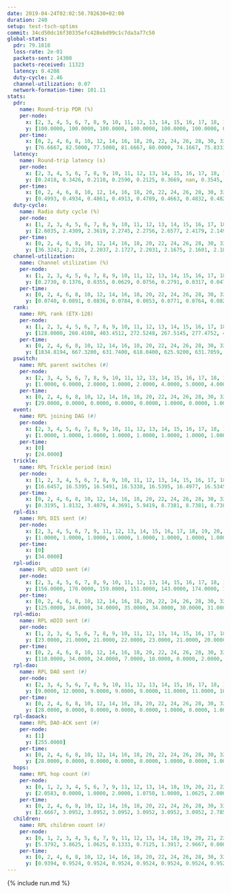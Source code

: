 ```yaml
---
date: 2019-04-24T02:02:50.702630+02:00
duration: 240
setup: test-tsch-optims
commit: 34cd50dc16f30335efc428ebd99c1c7da3a77c50
global-stats:
  pdr: 79.1818
  loss-rate: 2e-01
  packets-sent: 14300
  packets-received: 11323
  latency: 0.4208
  duty-cycle: 2.46
  channel-utilization: 0.07
  network-formation-time: 101.11
stats:
  pdr:
    name: Round-trip PDR (%)
    per-node:
      x: [2, 3, 4, 5, 6, 7, 8, 9, 10, 11, 12, 13, 14, 15, 16, 17, 18, 19, 20, 21, 22, 23, 24, 25]
      y: [100.0000, 100.0000, 100.0000, 100.0000, 100.0000, 100.0000, 0.0000, 100.0000, 0.0000, 100.0000, 100.0000, 100.0000, 100.0000, 0.0000, 0.0000, 0.0000, 100.0000, 100.0000, 100.0000, 99.8319, 100.0000, 100.0000, 100.0000, 100.0000]
    per-time:
      x: [0, 2, 4, 6, 8, 10, 12, 14, 16, 18, 20, 22, 24, 26, 28, 30, 32, 34, 36, 38, 40, 42, 44, 46, 48, 50, 52, 54, 56, 58, 60, 62, 64, 66, 68, 70, 72, 74, 76, 78, 80, 82, 84, 86, 88, 90, 92, 94, 96, 98, 100, 102, 104, 106, 108, 110, 112, 114, 116, 118, 120, 122, 124, 126, 128, 130, 132, 134, 136, 138, 140, 142, 144, 146, 148, 150, 152, 154, 156, 158, 160, 162, 164, 166, 168, 170, 172, 174, 176, 178, 180, 182, 184, 186, 188, 190, 192, 194, 196, 198, 200, 202, 204, 206, 208, 210, 212, 214, 216, 218, 220, 222, 224, 226, 228, 230, 232, 234, 236, 238, 240]
      y: [76.6667, 82.5000, 77.5000, 81.6667, 80.0000, 74.1667, 75.8333, 78.3333, 77.5000, 81.6667, 83.3333, 82.6446, 75.6303, 80.0000, 80.8333, 84.1667, 76.6667, 73.5537, 83.3333, 81.5126, 84.1667, 85.0000, 84.2975, 81.6667, 77.5000, 80.8333, 79.1667, 79.1667, 77.5000, 79.1667, 77.5000, 80.8333, 81.6667, 79.1667, 80.0000, 80.0000, 80.0000, 78.3333, 79.1667, 81.6667, 69.7479, 81.8182, 75.8333, 81.6667, 73.3333, 83.3333, 81.6667, 75.0000, 72.5000, 78.3333, 76.6667, 80.0000, 73.3333, 80.0000, 87.5000, 81.6667, 83.3333, 82.5000, 69.1667, 80.0000, 72.5000, 81.6667, 75.0000, 72.5000, 71.6667, 73.3333, 76.6667, 75.8333, 83.3333, 79.1667, 76.6667, 80.8333, 79.1667, 80.8333, 75.8333, 77.5000, 78.3333, 81.6667, 80.8333, 78.3333, 82.5000, 77.5000, 80.8333, 84.1667, 82.5000, 77.5000, 80.0000, 88.3333, 82.5000, 79.1667, 75.8333, 80.8333, 71.6667, 73.3333, 81.6667, 82.5000, 81.6667, 82.5000, 84.1667, 74.1667, 78.3333, 82.5000, 75.8333, 83.3333, 77.5000, 79.1667, 80.0000, 82.5000, 78.3333, 76.6667, 75.8333, 80.0000, 77.5000, 78.3333, 84.1667, 79.1667, 78.3333, 80.8333, 79.1667, 68.4211, null]
  latency:
    name: Round-trip latency (s)
    per-node:
      x: [2, 3, 4, 5, 6, 7, 8, 9, 10, 11, 12, 13, 14, 15, 16, 17, 18, 19, 20, 21, 22, 23, 24, 25]
      y: [0.2418, 0.3426, 0.2110, 0.2590, 0.2125, 0.3669, nan, 0.3545, nan, 0.4024, 0.3740, 0.4138, 0.4902, nan, nan, nan, 0.4766, 0.4563, 0.5451, 0.5418, 0.4768, 0.6312, 0.6148, 0.5712]
    per-time:
      x: [0, 2, 4, 6, 8, 10, 12, 14, 16, 18, 20, 22, 24, 26, 28, 30, 32, 34, 36, 38, 40, 42, 44, 46, 48, 50, 52, 54, 56, 58, 60, 62, 64, 66, 68, 70, 72, 74, 76, 78, 80, 82, 84, 86, 88, 90, 92, 94, 96, 98, 100, 102, 104, 106, 108, 110, 112, 114, 116, 118, 120, 122, 124, 126, 128, 130, 132, 134, 136, 138, 140, 142, 144, 146, 148, 150, 152, 154, 156, 158, 160, 162, 164, 166, 168, 170, 172, 174, 176, 178, 180, 182, 184, 186, 188, 190, 192, 194, 196, 198, 200, 202, 204, 206, 208, 210, 212, 214, 216, 218, 220, 222, 224, 226, 228, 230, 232, 234, 236, 238, 240]
      y: [0.4993, 0.4934, 0.4861, 0.4913, 0.4789, 0.4663, 0.4832, 0.4827, 0.4695, 0.4597, 0.4948, 0.4892, 0.4649, 0.5003, 0.4881, 0.5139, 0.4776, 0.4658, 0.5148, 0.4583, 0.4444, 0.4388, 0.4349, 0.4091, 0.4206, 0.4183, 0.4366, 0.4564, 0.4855, 0.4124, 0.4169, 0.4329, 0.4426, 0.4654, 0.4663, 0.4270, 0.4286, 0.4441, 0.4224, 0.4211, 0.4440, 0.4309, 0.4169, 0.4521, 0.4252, 0.4125, 0.4261, 0.4418, 0.4180, 0.4058, 0.3794, 0.4088, 0.4182, 0.4026, 0.3940, 0.3928, 0.4217, 0.4542, 0.4312, 0.4433, 0.4443, 0.4604, 0.4214, 0.4288, 0.4342, 0.4147, 0.4319, 0.4265, 0.4045, 0.4240, 0.4012, 0.4165, 0.4355, 0.4083, 0.4163, 0.3795, 0.4250, 0.3770, 0.3882, 0.4031, 0.4008, 0.4136, 0.4256, 0.4076, 0.4124, 0.3809, 0.3963, 0.3878, 0.4018, 0.4070, 0.3945, 0.3826, 0.3828, 0.3709, 0.3823, 0.3871, 0.3902, 0.3819, 0.4091, 0.3407, 0.3968, 0.3666, 0.3811, 0.3674, 0.3644, 0.3868, 0.3659, 0.3608, 0.3655, 0.3655, 0.3687, 0.3632, 0.3617, 0.3580, 0.3947, 0.3780, 0.3633, 0.3825, 0.3804, 0.3167, null]
  duty-cycle:
    name: Radio duty cycle (%)
    per-node:
      x: [1, 2, 3, 4, 5, 6, 7, 8, 9, 10, 11, 12, 13, 14, 15, 16, 17, 18, 19, 20, 21, 22, 23, 24, 25]
      y: [2.6035, 2.4309, 2.3619, 2.2745, 2.2756, 2.6577, 2.4179, 2.1499, 2.3206, 2.1916, 2.3358, 2.4001, 2.4890, 2.3616, 2.3650, 2.7770, 2.3554, 2.6252, 2.6152, 2.6546, 2.4825, 2.6380, 2.5169, 2.6078, 2.5507]
    per-time:
      x: [0, 2, 4, 6, 8, 10, 12, 14, 16, 18, 20, 22, 24, 26, 28, 30, 32, 34, 36, 38, 40, 42, 44, 46, 48, 50, 52, 54, 56, 58, 60, 62, 64, 66, 68, 70, 72, 74, 76, 78, 80, 82, 84, 86, 88, 90, 92, 94, 96, 98, 100, 102, 104, 106, 108, 110, 112, 114, 116, 118, 120, 122, 124, 126, 128, 130, 132, 134, 136, 138, 140, 142, 144, 146, 148, 150, 152, 154, 156, 158, 160, 162, 164, 166, 168, 170, 172, 174, 176, 178, 180, 182, 184, 186, 188, 190, 192, 194, 196, 198, 200, 202, 204, 206, 208, 210, 212, 214, 216, 218, 220, 222, 224, 226, 228, 230, 232, 234, 236, 238]
      y: [36.3243, 2.2226, 2.2037, 2.1727, 2.2031, 2.1675, 2.1601, 2.1845, 2.1750, 2.1753, 2.2082, 2.2057, 2.2097, 2.1828, 2.2171, 2.2048, 2.2032, 2.1751, 2.1717, 2.1929, 2.1974, 2.1902, 2.1920, 2.1892, 2.1404, 2.1811, 2.1897, 2.1779, 2.1976, 2.1989, 2.1547, 2.1656, 2.1873, 2.1859, 2.2067, 2.1979, 2.1800, 2.1684, 2.1798, 2.1684, 2.1522, 2.1637, 2.1721, 2.1737, 2.1700, 2.1549, 2.1537, 2.1761, 2.1475, 2.1624, 2.1659, 2.1614, 2.1727, 2.1726, 2.1632, 2.1796, 2.1618, 2.2062, 2.1950, 2.1485, 2.1653, 2.1613, 2.1838, 2.1672, 2.1589, 2.1542, 2.1468, 2.1780, 2.1634, 2.1737, 2.1709, 2.1539, 2.1626, 2.1934, 2.1759, 2.1761, 2.1646, 2.1738, 2.1644, 2.1608, 2.1585, 2.1787, 2.1673, 2.1762, 2.1725, 2.1774, 2.1603, 2.1701, 2.1702, 2.1587, 2.1644, 2.1643, 2.1573, 2.1541, 2.1506, 2.1704, 2.1784, 2.1731, 2.1707, 2.1841, 2.1415, 2.1677, 2.1637, 2.1731, 2.1787, 2.1678, 2.1749, 2.1675, 2.1695, 2.1630, 2.1836, 2.1578, 2.1530, 2.1619, 2.1609, 2.1892, 2.1515, 2.1636, 2.1778, 2.1675]
  channel-utilization:
    name: Channel utilization (%)
    per-node:
      x: [1, 2, 3, 4, 5, 6, 7, 8, 9, 10, 11, 12, 13, 14, 15, 16, 17, 18, 19, 20, 21, 22, 23, 24, 25]
      y: [0.2730, 0.1376, 0.0355, 0.0629, 0.0756, 0.2791, 0.0317, 0.0479, 0.0329, 0.0291, 0.0327, 0.0306, 0.0649, 0.0312, 0.0600, 0.2143, 0.0475, 0.0926, 0.0461, 0.0377, 0.0477, 0.0609, 0.0343, 0.0336, 0.0329]
    per-time:
      x: [0, 2, 4, 6, 8, 10, 12, 14, 16, 18, 20, 22, 24, 26, 28, 30, 32, 34, 36, 38, 40, 42, 44, 46, 48, 50, 52, 54, 56, 58, 60, 62, 64, 66, 68, 70, 72, 74, 76, 78, 80, 82, 84, 86, 88, 90, 92, 94, 96, 98, 100, 102, 104, 106, 108, 110, 112, 114, 116, 118, 120, 122, 124, 126, 128, 130, 132, 134, 136, 138, 140, 142, 144, 146, 148, 150, 152, 154, 156, 158, 160, 162, 164, 166, 168, 170, 172, 174, 176, 178, 180, 182, 184, 186, 188, 190, 192, 194, 196, 198, 200, 202, 204, 206, 208, 210, 212, 214, 216, 218, 220, 222, 224, 226, 228, 230, 232, 234, 236, 238]
      y: [0.0740, 0.0891, 0.0836, 0.0784, 0.0853, 0.0771, 0.0764, 0.0829, 0.0751, 0.0780, 0.0900, 0.0885, 0.0883, 0.0795, 0.0871, 0.0850, 0.0851, 0.0768, 0.0756, 0.0832, 0.0847, 0.0828, 0.0819, 0.0798, 0.0654, 0.0771, 0.0787, 0.0826, 0.0786, 0.0857, 0.0710, 0.0719, 0.0788, 0.0798, 0.0862, 0.0853, 0.0780, 0.0766, 0.0790, 0.0755, 0.0696, 0.0724, 0.0765, 0.0764, 0.0785, 0.0713, 0.0711, 0.0778, 0.0690, 0.0727, 0.0721, 0.0696, 0.0738, 0.0742, 0.0715, 0.0768, 0.0711, 0.0823, 0.0805, 0.0660, 0.0729, 0.0706, 0.0784, 0.0734, 0.0703, 0.0681, 0.0662, 0.0749, 0.0687, 0.0715, 0.0737, 0.0689, 0.0706, 0.0805, 0.0742, 0.0733, 0.0696, 0.0747, 0.0701, 0.0704, 0.0694, 0.0750, 0.0727, 0.0734, 0.0735, 0.0722, 0.0687, 0.0718, 0.0736, 0.0695, 0.0709, 0.0715, 0.0674, 0.0656, 0.0653, 0.0728, 0.0739, 0.0743, 0.0728, 0.0775, 0.0649, 0.0711, 0.0705, 0.0729, 0.0742, 0.0703, 0.0745, 0.0720, 0.0716, 0.0697, 0.0753, 0.0669, 0.0672, 0.0698, 0.0691, 0.0782, 0.0680, 0.0710, 0.0749, 0.0711]
  rank:
    name: RPL rank (ETX-128)
    per-node:
      x: [1, 2, 3, 4, 5, 6, 7, 8, 9, 10, 11, 12, 13, 14, 15, 16, 17, 18, 19, 20, 21, 22, 23, 24, 25]
      y: [128.0000, 260.4108, 403.4512, 272.5248, 267.5145, 277.4752, 417.4139, 450.6286, 511.5533, 438.1341, 554.8664, 428.9587, 455.2705, 607.7097, 587.4472, 435.6763, 519.8238, 871.1411, 589.0905, 700.2840, 691.2551, 663.6844, 786.2033, 762.3469, 781.9388]
    per-time:
      x: [0, 2, 4, 6, 8, 10, 12, 14, 16, 18, 20, 22, 24, 26, 28, 30, 32, 34, 36, 38, 40, 42, 44, 46, 48, 50, 52, 54, 56, 58, 60, 62, 64, 66, 68, 70, 72, 74, 76, 78, 80, 82, 84, 86, 88, 90, 92, 94, 96, 98, 100, 102, 104, 106, 108, 110, 112, 114, 116, 118, 120, 122, 124, 126, 128, 130, 132, 134, 136, 138, 140, 142, 144, 146, 148, 150, 152, 154, 156, 158, 160, 162, 164, 166, 168, 170, 172, 174, 176, 178, 180, 182, 184, 186, 188, 190, 192, 194, 196, 198, 200, 202, 204, 206, 208, 210, 212, 214, 216, 218, 220, 222, 224, 226, 228, 230, 232, 234, 236, 238]
      y: [1834.8194, 667.3200, 631.7400, 618.0400, 625.9200, 631.7059, 640.5600, 648.0392, 668.4510, 660.1961, 655.6981, 629.2000, 626.5962, 588.5000, 581.8400, 594.8491, 565.8627, 564.0600, 569.9800, 570.4340, 557.1765, 549.0000, 553.3725, 546.0000, 554.4800, 561.2000, 554.1000, 554.0000, 549.3333, 542.3400, 540.6863, 537.8400, 539.5400, 543.5490, 525.8000, 528.8824, 520.0784, 526.4510, 524.2115, 506.1569, 484.8800, 480.1400, 477.8200, 481.3800, 478.1321, 464.8800, 470.2200, 468.5400, 478.1800, 475.1731, 471.9808, 463.0000, 466.5000, 460.1923, 459.8039, 469.6667, 476.2500, 469.5294, 512.6000, 510.4800, 510.6275, 506.5600, 515.6545, 472.5000, 464.4600, 461.6800, 463.0800, 462.7600, 464.2600, 459.7200, 463.6863, 466.0400, 463.3600, 469.2941, 462.1154, 459.8400, 451.2941, 453.3600, 456.4800, 450.1765, 450.4118, 452.2800, 464.8333, 449.4000, 448.9000, 447.2353, 445.6275, 450.1200, 453.6923, 439.6275, 441.9400, 450.3529, 445.7800, 442.4200, 444.6200, 443.0600, 443.1961, 442.7800, 453.1731, 443.7000, 446.7200, 447.1765, 441.3200, 444.6346, 456.3333, 456.5000, 456.9608, 453.7400, 455.6415, 448.3400, 451.1800, 452.9200, 452.5800, 463.0600, 457.3529, 467.6863, 460.5800, 458.5000, 455.1731, 459.4400]
  pswitch:
    name: RPL parent switches (#)
    per-node:
      x: [2, 3, 4, 5, 6, 7, 8, 9, 10, 11, 12, 13, 14, 15, 16, 17, 18, 19, 20, 21, 22, 23, 24, 25]
      y: [1.0000, 6.0000, 2.0000, 1.0000, 2.0000, 4.0000, 5.0000, 4.0000, 6.0000, 7.0000, 2.0000, 4.0000, 8.0000, 6.0000, 1.0000, 4.0000, 8.0000, 4.0000, 4.0000, 8.0000, 5.0000, 7.0000, 6.0000, 6.0000]
    per-time:
      x: [0, 2, 4, 6, 8, 10, 12, 14, 16, 18, 20, 22, 24, 26, 28, 30, 32, 34, 36, 38, 40, 42, 44, 46, 48, 50, 52, 54, 56, 58, 60, 62, 64, 66, 68, 70, 72, 74, 76, 78, 80, 82, 84, 86, 88, 90, 92, 94, 96, 98, 100, 102, 104, 106, 108, 110, 112, 114, 116, 118, 120, 122, 124, 126, 128, 130, 132, 134, 136, 138, 140, 142, 144, 146, 148, 150, 152, 154, 156, 158, 160, 162, 164, 166, 168, 170, 172, 174, 176, 178, 180, 182, 184, 186, 188, 190, 192, 194, 196, 198, 200, 202, 204, 206, 208, 210, 212, 214, 216, 218, 220, 222, 224, 226, 228, 230, 232, 234, 236]
      y: [29.0000, 0.0000, 0.0000, 0.0000, 0.0000, 1.0000, 0.0000, 1.0000, 1.0000, 1.0000, 3.0000, 0.0000, 2.0000, 0.0000, 0.0000, 3.0000, 1.0000, 0.0000, 0.0000, 3.0000, 1.0000, 0.0000, 1.0000, 0.0000, 0.0000, 0.0000, 0.0000, 0.0000, 1.0000, 0.0000, 1.0000, 0.0000, 0.0000, 1.0000, 0.0000, 1.0000, 1.0000, 1.0000, 2.0000, 1.0000, 0.0000, 0.0000, 0.0000, 0.0000, 3.0000, 0.0000, 0.0000, 0.0000, 0.0000, 2.0000, 2.0000, 1.0000, 0.0000, 2.0000, 1.0000, 1.0000, 2.0000, 1.0000, 0.0000, 0.0000, 1.0000, 0.0000, 5.0000, 2.0000, 0.0000, 0.0000, 0.0000, 0.0000, 0.0000, 0.0000, 1.0000, 0.0000, 0.0000, 1.0000, 2.0000, 0.0000, 1.0000, 0.0000, 0.0000, 1.0000, 1.0000, 0.0000, 4.0000, 0.0000, 0.0000, 1.0000, 1.0000, 0.0000, 2.0000, 1.0000, 0.0000, 1.0000, 0.0000, 0.0000, 0.0000, 0.0000, 1.0000, 0.0000, 2.0000, 0.0000, 0.0000, 1.0000, 0.0000, 2.0000, 1.0000, 0.0000, 1.0000, 0.0000, 3.0000, 0.0000, 0.0000, 0.0000, 0.0000, 0.0000, 1.0000, 1.0000, 0.0000, 0.0000, 2.0000]
  event:
    name: RPL joining DAG (#)
    per-node:
      x: [2, 3, 4, 5, 6, 7, 8, 9, 10, 11, 12, 13, 14, 15, 16, 17, 18, 19, 20, 21, 22, 23, 24, 25]
      y: [1.0000, 1.0000, 1.0000, 1.0000, 1.0000, 1.0000, 1.0000, 1.0000, 1.0000, 1.0000, 1.0000, 1.0000, 1.0000, 1.0000, 1.0000, 1.0000, 1.0000, 1.0000, 1.0000, 1.0000, 1.0000, 1.0000, 1.0000, 1.0000]
    per-time:
      x: [0]
      y: [24.0000]
  trickle:
    name: RPL Trickle period (min)
    per-node:
      x: [1, 2, 3, 4, 5, 6, 7, 8, 9, 10, 11, 12, 13, 14, 15, 16, 17, 18, 19, 20, 21, 22, 23, 24, 25]
      y: [16.6457, 16.5395, 16.5491, 16.5338, 16.5395, 16.4977, 16.5345, 16.5453, 16.5345, 16.4362, 16.5529, 16.5267, 16.5370, 16.4798, 16.5447, 16.5228, 16.5345, 16.5321, 16.5127, 16.5832, 16.6164, 16.5166, 16.5941, 16.5548, 16.5205]
    per-time:
      x: [0, 2, 4, 6, 8, 10, 12, 14, 16, 18, 20, 22, 24, 26, 28, 30, 32, 34, 36, 38, 40, 42, 44, 46, 48, 50, 52, 54, 56, 58, 60, 62, 64, 66, 68, 70, 72, 74, 76, 78, 80, 82, 84, 86, 88, 90, 92, 94, 96, 98, 100, 102, 104, 106, 108, 110, 112, 114, 116, 118, 120, 122, 124, 126, 128, 130, 132, 134, 136, 138, 140, 142, 144, 146, 148, 150, 152, 154, 156, 158, 160, 162, 164, 166, 168, 170, 172, 174, 176, 178, 180, 182, 184, 186, 188, 190, 192, 194, 196, 198, 200, 202, 204, 206, 208, 210, 212, 214, 216, 218, 220, 222, 224, 226, 228, 230, 232, 234, 236, 238]
      y: [0.3195, 1.8132, 3.4079, 4.3691, 5.9419, 8.7381, 8.7381, 8.7381, 9.0808, 17.3049, 17.4763, 17.4763, 17.4763, 17.4763, 17.4763, 17.4763, 17.4763, 17.4763, 17.4763, 17.4763, 17.4763, 17.4763, 17.4763, 17.4763, 17.4763, 17.4763, 17.4763, 17.4763, 17.4763, 17.4763, 17.4763, 17.4763, 17.4763, 17.4763, 17.4763, 17.4763, 17.4763, 17.4763, 17.4763, 17.4763, 17.4763, 17.4763, 17.4763, 17.4763, 17.4763, 17.4763, 17.4763, 17.4763, 17.4763, 17.4763, 17.4763, 17.4763, 17.4763, 17.4763, 17.4763, 17.4763, 17.4763, 17.4763, 17.4763, 17.4763, 17.4763, 17.4763, 17.4763, 17.4763, 17.4763, 17.4763, 17.4763, 17.4763, 17.4763, 17.4763, 17.4763, 17.4763, 17.4763, 17.4763, 17.4763, 17.4763, 17.4763, 17.4763, 17.4763, 17.4763, 17.4763, 17.4763, 17.4763, 17.4763, 17.4763, 17.4763, 17.4763, 17.4763, 17.4763, 17.4763, 17.4763, 17.4763, 17.4763, 17.4763, 17.4763, 17.4763, 17.4763, 17.4763, 17.4763, 17.4763, 17.4763, 17.4763, 17.4763, 17.4763, 17.4763, 17.4763, 17.4763, 17.4763, 17.4763, 17.4763, 17.4763, 17.4763, 17.4763, 17.4763, 17.4763, 17.4763, 17.4763, 17.4763, 17.4763, 17.4763]
  rpl-dis:
    name: RPL DIS sent (#)
    per-node:
      x: [2, 3, 4, 5, 6, 7, 9, 11, 12, 13, 14, 15, 16, 17, 18, 19, 20, 21, 22, 23, 24, 25]
      y: [1.0000, 1.0000, 1.0000, 1.0000, 1.0000, 1.0000, 1.0000, 1.0000, 1.0000, 1.0000, 2.0000, 1.0000, 2.0000, 1.0000, 2.0000, 3.0000, 2.0000, 1.0000, 2.0000, 2.0000, 4.0000, 2.0000]
    per-time:
      x: [0]
      y: [34.0000]
  rpl-udio:
    name: RPL uDIO sent (#)
    per-node:
      x: [2, 3, 4, 5, 6, 7, 8, 9, 10, 11, 12, 13, 14, 15, 16, 17, 18, 19, 20, 21, 22, 23, 24, 25]
      y: [156.0000, 170.0000, 159.0000, 151.0000, 143.0000, 174.0000, 180.0000, 162.0000, 178.0000, 166.0000, 159.0000, 167.0000, 181.0000, 165.0000, 143.0000, 177.0000, 170.0000, 170.0000, 169.0000, 168.0000, 160.0000, 171.0000, 169.0000, 171.0000]
    per-time:
      x: [0, 2, 4, 6, 8, 10, 12, 14, 16, 18, 20, 22, 24, 26, 28, 30, 32, 34, 36, 38, 40, 42, 44, 46, 48, 50, 52, 54, 56, 58, 60, 62, 64, 66, 68, 70, 72, 74, 76, 78, 80, 82, 84, 86, 88, 90, 92, 94, 96, 98, 100, 102, 104, 106, 108, 110, 112, 114, 116, 118, 120, 122, 124, 126, 128, 130, 132, 134, 136, 138, 140, 142, 144, 146, 148, 150, 152, 154, 156, 158, 160, 162, 164, 166, 168, 170, 172, 174, 176, 178, 180, 182, 184, 186, 188, 190, 192, 194, 196, 198, 200, 202, 204, 206, 208, 210, 212, 214, 216, 218, 220, 222, 224, 226, 228, 230, 232, 234, 236, 238, 240]
      y: [125.0000, 34.0000, 34.0000, 35.0000, 34.0000, 30.0000, 31.0000, 36.0000, 29.0000, 34.0000, 35.0000, 32.0000, 31.0000, 25.0000, 37.0000, 37.0000, 39.0000, 30.0000, 32.0000, 32.0000, 35.0000, 34.0000, 31.0000, 35.0000, 28.0000, 33.0000, 30.0000, 29.0000, 32.0000, 30.0000, 31.0000, 31.0000, 32.0000, 29.0000, 35.0000, 32.0000, 30.0000, 31.0000, 37.0000, 34.0000, 30.0000, 34.0000, 29.0000, 27.0000, 35.0000, 32.0000, 31.0000, 34.0000, 33.0000, 31.0000, 29.0000, 31.0000, 36.0000, 31.0000, 32.0000, 34.0000, 32.0000, 34.0000, 27.0000, 30.0000, 30.0000, 36.0000, 32.0000, 32.0000, 34.0000, 29.0000, 31.0000, 32.0000, 30.0000, 33.0000, 35.0000, 31.0000, 36.0000, 32.0000, 30.0000, 36.0000, 37.0000, 31.0000, 34.0000, 21.0000, 32.0000, 28.0000, 37.0000, 32.0000, 35.0000, 34.0000, 36.0000, 32.0000, 33.0000, 34.0000, 32.0000, 32.0000, 34.0000, 36.0000, 29.0000, 32.0000, 35.0000, 30.0000, 37.0000, 31.0000, 32.0000, 35.0000, 29.0000, 30.0000, 37.0000, 32.0000, 34.0000, 31.0000, 36.0000, 30.0000, 29.0000, 37.0000, 35.0000, 34.0000, 33.0000, 32.0000, 31.0000, 32.0000, 29.0000, 35.0000, 0.0000]
  rpl-mdio:
    name: RPL mDIO sent (#)
    per-node:
      x: [1, 2, 3, 4, 5, 6, 7, 8, 9, 10, 11, 12, 13, 14, 15, 16, 17, 18, 19, 20, 21, 22, 23, 24, 25]
      y: [23.0000, 21.0000, 21.0000, 22.0000, 23.0000, 21.0000, 20.0000, 24.0000, 20.0000, 23.0000, 21.0000, 20.0000, 20.0000, 22.0000, 20.0000, 20.0000, 21.0000, 23.0000, 20.0000, 21.0000, 20.0000, 21.0000, 20.0000, 20.0000, 20.0000]
    per-time:
      x: [0, 2, 4, 6, 8, 10, 12, 14, 16, 18, 20, 22, 24, 26, 28, 30, 32, 34, 36, 38, 40, 42, 44, 46, 48, 50, 52, 54, 56, 58, 60, 62, 64, 66, 68, 70, 72, 74, 76, 78, 80, 82, 84, 86, 88, 90, 92, 94, 96, 98, 100, 102, 104, 106, 108, 110, 112, 114, 116, 118, 120, 122, 124, 126, 128, 130, 132, 134, 136, 138, 140, 142, 144, 146, 148, 150, 152, 154, 156, 158, 160, 162, 164, 166, 168, 170, 172, 174, 176, 178, 180, 182, 184, 186, 188, 190, 192, 194, 196, 198, 200, 202, 204, 206, 208, 210, 212, 214, 216, 218, 220, 222, 224, 226, 228, 230, 232, 234, 236, 238]
      y: [110.0000, 34.0000, 24.0000, 7.0000, 18.0000, 0.0000, 2.0000, 6.0000, 14.0000, 3.0000, 0.0000, 0.0000, 0.0000, 4.0000, 7.0000, 2.0000, 4.0000, 8.0000, 0.0000, 0.0000, 0.0000, 0.0000, 3.0000, 7.0000, 3.0000, 5.0000, 7.0000, 0.0000, 0.0000, 0.0000, 0.0000, 9.0000, 7.0000, 3.0000, 4.0000, 2.0000, 0.0000, 0.0000, 0.0000, 3.0000, 5.0000, 3.0000, 9.0000, 5.0000, 0.0000, 0.0000, 0.0000, 0.0000, 3.0000, 3.0000, 6.0000, 8.0000, 5.0000, 0.0000, 0.0000, 0.0000, 0.0000, 8.0000, 7.0000, 6.0000, 3.0000, 1.0000, 0.0000, 0.0000, 0.0000, 0.0000, 3.0000, 5.0000, 5.0000, 9.0000, 3.0000, 0.0000, 0.0000, 0.0000, 2.0000, 7.0000, 5.0000, 4.0000, 7.0000, 0.0000, 0.0000, 0.0000, 0.0000, 7.0000, 1.0000, 8.0000, 5.0000, 4.0000, 0.0000, 0.0000, 0.0000, 0.0000, 6.0000, 8.0000, 5.0000, 3.0000, 3.0000, 0.0000, 0.0000, 0.0000, 0.0000, 9.0000, 2.0000, 8.0000, 5.0000, 1.0000, 0.0000, 0.0000, 0.0000, 4.0000, 7.0000, 6.0000, 3.0000, 4.0000, 1.0000, 0.0000, 0.0000, 0.0000, 5.0000, 4.0000]
  rpl-dao:
    name: RPL DAO sent (#)
    per-node:
      x: [2, 3, 4, 5, 6, 7, 8, 9, 10, 11, 12, 13, 14, 15, 16, 17, 18, 19, 20, 21, 22, 23, 24, 25]
      y: [9.0000, 12.0000, 9.0000, 9.0000, 9.0000, 11.0000, 11.0000, 10.0000, 11.0000, 12.0000, 10.0000, 10.0000, 12.0000, 12.0000, 9.0000, 10.0000, 12.0000, 11.0000, 10.0000, 12.0000, 11.0000, 12.0000, 11.0000, 10.0000]
    per-time:
      x: [0, 2, 4, 6, 8, 10, 12, 14, 16, 18, 20, 22, 24, 26, 28, 30, 32, 34, 36, 38, 40, 42, 44, 46, 48, 50, 52, 54, 56, 58, 60, 62, 64, 66, 68, 70, 72, 74, 76, 78, 80, 82, 84, 86, 88, 90, 92, 94, 96, 98, 100, 102, 104, 106, 108, 110, 112, 114, 116, 118, 120, 122, 124, 126, 128, 130, 132, 134, 136, 138, 140, 142, 144, 146, 148, 150, 152, 154, 156, 158, 160, 162, 164, 166, 168, 170, 172, 174, 176, 178, 180, 182, 184, 186, 188, 190, 192, 194, 196, 198, 200, 202, 204, 206, 208, 210, 212, 214, 216, 218, 220, 222, 224, 226, 228, 230, 232, 234, 236, 238]
      y: [28.0000, 0.0000, 0.0000, 0.0000, 0.0000, 1.0000, 0.0000, 1.0000, 1.0000, 1.0000, 3.0000, 0.0000, 2.0000, 0.0000, 13.0000, 4.0000, 1.0000, 0.0000, 0.0000, 3.0000, 1.0000, 1.0000, 1.0000, 2.0000, 1.0000, 0.0000, 0.0000, 0.0000, 11.0000, 3.0000, 2.0000, 0.0000, 0.0000, 1.0000, 2.0000, 3.0000, 1.0000, 3.0000, 2.0000, 1.0000, 0.0000, 0.0000, 4.0000, 8.0000, 3.0000, 1.0000, 0.0000, 0.0000, 1.0000, 2.0000, 3.0000, 2.0000, 3.0000, 3.0000, 1.0000, 1.0000, 3.0000, 7.0000, 3.0000, 1.0000, 1.0000, 0.0000, 5.0000, 3.0000, 2.0000, 3.0000, 0.0000, 2.0000, 0.0000, 0.0000, 2.0000, 4.0000, 1.0000, 2.0000, 2.0000, 0.0000, 1.0000, 5.0000, 3.0000, 3.0000, 2.0000, 2.0000, 4.0000, 0.0000, 0.0000, 6.0000, 1.0000, 1.0000, 4.0000, 1.0000, 1.0000, 3.0000, 0.0000, 3.0000, 2.0000, 2.0000, 2.0000, 0.0000, 2.0000, 2.0000, 4.0000, 1.0000, 1.0000, 4.0000, 1.0000, 2.0000, 1.0000, 1.0000, 6.0000, 2.0000, 0.0000, 1.0000, 0.0000, 1.0000, 5.0000, 2.0000, 1.0000, 2.0000, 3.0000, 1.0000]
  rpl-daoack:
    name: RPL DAO-ACK sent (#)
    per-node:
      x: [1]
      y: [255.0000]
    per-time:
      x: [0, 2, 4, 6, 8, 10, 12, 14, 16, 18, 20, 22, 24, 26, 28, 30, 32, 34, 36, 38, 40, 42, 44, 46, 48, 50, 52, 54, 56, 58, 60, 62, 64, 66, 68, 70, 72, 74, 76, 78, 80, 82, 84, 86, 88, 90, 92, 94, 96, 98, 100, 102, 104, 106, 108, 110, 112, 114, 116, 118, 120, 122, 124, 126, 128, 130, 132, 134, 136, 138, 140, 142, 144, 146, 148, 150, 152, 154, 156, 158, 160, 162, 164, 166, 168, 170, 172, 174, 176, 178, 180, 182, 184, 186, 188, 190, 192, 194, 196, 198, 200, 202, 204, 206, 208, 210, 212, 214, 216, 218, 220, 222, 224, 226, 228, 230, 232, 234, 236, 238]
      y: [28.0000, 0.0000, 0.0000, 0.0000, 0.0000, 1.0000, 0.0000, 1.0000, 1.0000, 1.0000, 3.0000, 0.0000, 2.0000, 0.0000, 13.0000, 4.0000, 1.0000, 0.0000, 0.0000, 3.0000, 1.0000, 1.0000, 1.0000, 2.0000, 1.0000, 0.0000, 0.0000, 0.0000, 11.0000, 3.0000, 2.0000, 0.0000, 0.0000, 1.0000, 2.0000, 3.0000, 1.0000, 3.0000, 2.0000, 1.0000, 0.0000, 0.0000, 4.0000, 8.0000, 3.0000, 1.0000, 0.0000, 0.0000, 1.0000, 2.0000, 3.0000, 2.0000, 3.0000, 3.0000, 1.0000, 1.0000, 3.0000, 7.0000, 3.0000, 1.0000, 1.0000, 0.0000, 5.0000, 3.0000, 2.0000, 3.0000, 0.0000, 2.0000, 0.0000, 0.0000, 2.0000, 4.0000, 1.0000, 2.0000, 2.0000, 0.0000, 1.0000, 5.0000, 3.0000, 3.0000, 2.0000, 2.0000, 4.0000, 0.0000, 0.0000, 6.0000, 1.0000, 1.0000, 4.0000, 1.0000, 1.0000, 3.0000, 0.0000, 3.0000, 2.0000, 2.0000, 2.0000, 0.0000, 2.0000, 2.0000, 4.0000, 1.0000, 1.0000, 4.0000, 1.0000, 2.0000, 1.0000, 1.0000, 6.0000, 2.0000, 0.0000, 1.0000, 0.0000, 1.0000, 5.0000, 2.0000, 1.0000, 2.0000, 3.0000, 1.0000]
  hops:
    name: RPL hop count (#)
    per-node:
      x: [0, 1, 2, 3, 4, 5, 6, 7, 9, 11, 12, 13, 14, 18, 19, 20, 21, 22, 23, 24, 25]
      y: [2.0583, 0.0000, 1.0000, 2.0000, 1.0750, 1.0000, 1.0625, 2.0000, 2.4792, 2.5042, 2.1339, 2.0000, 3.0583, 3.0586, 3.0586, 3.2594, 3.5314, 3.1757, 4.2803, 4.0586, 4.1841]
    per-time:
      x: [0, 2, 4, 6, 8, 10, 12, 14, 16, 18, 20, 22, 24, 26, 28, 30, 32, 34, 36, 38, 40, 42, 44, 46, 48, 50, 52, 54, 56, 58, 60, 62, 64, 66, 68, 70, 72, 74, 76, 78, 80, 82, 84, 86, 88, 90, 92, 94, 96, 98, 100, 102, 104, 106, 108, 110, 112, 114, 116, 118, 120, 122, 124, 126, 128, 130, 132, 134, 136, 138, 140, 142, 144, 146, 148, 150, 152, 154, 156, 158, 160, 162, 164, 166, 168, 170, 172, 174, 176, 178, 180, 182, 184, 186, 188, 190, 192, 194, 196, 198, 200, 202, 204, 206, 208, 210, 212, 214, 216, 218, 220, 222, 224, 226, 228, 230, 232, 234, 236, 238]
      y: [2.6667, 3.0952, 3.0952, 3.0952, 3.0952, 3.0952, 3.0952, 2.7857, 2.4762, 2.4286, 2.4762, 2.5238, 2.5238, 2.7143, 2.7143, 2.6429, 2.5952, 2.5714, 2.5714, 2.5714, 2.4762, 2.4762, 2.4762, 2.4762, 2.4762, 2.4762, 2.4762, 2.4762, 2.4762, 2.4762, 2.4762, 2.4762, 2.4762, 2.4762, 2.4762, 2.4762, 2.4762, 2.3810, 2.3810, 2.4286, 2.4286, 2.4286, 2.4286, 2.4286, 2.4286, 2.4286, 2.4286, 2.4286, 2.4286, 2.4762, 2.4524, 2.4286, 2.4286, 2.4048, 2.3810, 2.3810, 2.3810, 2.3333, 2.3333, 2.3333, 2.3333, 2.3333, 2.3333, 2.3810, 2.3810, 2.3810, 2.3810, 2.3810, 2.3810, 2.3810, 2.3810, 2.3810, 2.3810, 2.3571, 2.3333, 2.3333, 2.3333, 2.3333, 2.3333, 2.3333, 2.3333, 2.3333, 2.3333, 2.3333, 2.3333, 2.2857, 2.2857, 2.2857, 2.2857, 2.2857, 2.2857, 2.2857, 2.2857, 2.2857, 2.2857, 2.2857, 2.2857, 2.2857, 2.2857, 2.2857, 2.2857, 2.2857, 2.2857, 2.2857, 2.2857, 2.2857, 2.2857, 2.2857, 2.2857, 2.2857, 2.2857, 2.2857, 2.2857, 2.2857, 2.2857, 2.2857, 2.2857, 2.2857, 2.2857, 2.2857]
  children:
    name: RPL children count (#)
    per-node:
      x: [0, 1, 2, 3, 4, 5, 6, 7, 9, 11, 12, 13, 14, 18, 19, 20, 21, 22, 23, 24, 25]
      y: [5.3792, 3.8625, 1.0625, 0.1333, 0.7125, 1.3917, 2.9667, 0.0000, 0.0000, 0.0000, 0.0000, 0.7375, 0.0000, 1.8996, 0.2427, 0.1004, 0.5230, 0.8326, 0.0879, 0.0460, 0.0000]
    per-time:
      x: [0, 2, 4, 6, 8, 10, 12, 14, 16, 18, 20, 22, 24, 26, 28, 30, 32, 34, 36, 38, 40, 42, 44, 46, 48, 50, 52, 54, 56, 58, 60, 62, 64, 66, 68, 70, 72, 74, 76, 78, 80, 82, 84, 86, 88, 90, 92, 94, 96, 98, 100, 102, 104, 106, 108, 110, 112, 114, 116, 118, 120, 122, 124, 126, 128, 130, 132, 134, 136, 138, 140, 142, 144, 146, 148, 150, 152, 154, 156, 158, 160, 162, 164, 166, 168, 170, 172, 174, 176, 178, 180, 182, 184, 186, 188, 190, 192, 194, 196, 198, 200, 202, 204, 206, 208, 210, 212, 214, 216, 218, 220, 222, 224, 226, 228, 230, 232, 234, 236, 238]
      y: [0.9394, 0.9524, 0.9524, 0.9524, 0.9524, 0.9524, 0.9524, 0.9524, 0.9524, 0.9524, 0.9524, 0.9524, 0.9524, 0.9524, 0.9524, 0.9524, 0.9524, 0.9524, 0.9524, 0.9524, 0.9524, 0.9524, 0.9524, 0.9524, 0.9524, 0.9524, 0.9524, 0.9524, 0.9524, 0.9524, 0.9524, 0.9524, 0.9524, 0.9524, 0.9524, 0.9524, 0.9524, 0.9524, 0.9524, 0.9524, 0.9524, 0.9524, 0.9524, 0.9524, 0.9524, 0.9524, 0.9524, 0.9524, 0.9524, 0.9524, 0.9524, 0.9524, 0.9524, 0.9524, 0.9524, 0.9524, 0.9524, 0.9524, 0.9524, 0.9524, 0.9524, 0.9524, 0.9524, 0.9524, 0.9524, 0.9524, 0.9524, 0.9524, 0.9524, 0.9524, 0.9524, 0.9524, 0.9524, 0.9524, 0.9524, 0.9524, 0.9524, 0.9524, 0.9524, 0.9524, 0.9524, 0.9524, 0.9524, 0.9524, 0.9524, 0.9524, 0.9524, 0.9524, 0.9524, 0.9524, 0.9524, 0.9524, 0.9524, 0.9524, 0.9524, 0.9524, 0.9524, 0.9524, 0.9524, 0.9524, 0.9524, 0.9524, 0.9524, 0.9524, 0.9524, 0.9524, 0.9524, 0.9524, 0.9524, 0.9524, 0.9524, 0.9524, 0.9524, 0.9524, 0.9524, 0.9524, 0.9524, 0.9524, 0.9524, 0.9524]
---
```


{% include run.md %}
